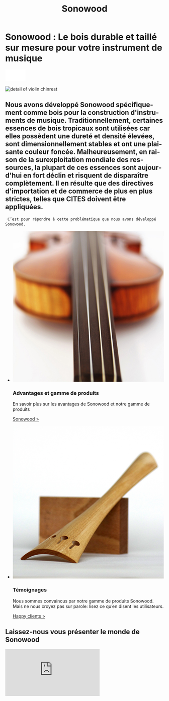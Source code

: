 ﻿---
lang: fr
title: 'Sonowood'
order: 2
---

<div class="full-width-kenburns">
<div class="wrap-bg-image">

# Sonowood : Le bois durable et taillé sur mesure pour votre instrument de musique

![arrow down](/assets/images/arrow-d-white.svg)
</div>
<img srcset="/assets/images/products_cover_2x.jpg"
     src="/assets/images/products_cover.jpg" alt="detail of violin chinrest">
</div>

<div class="full-width-red">
<div class="wrap">

  ## Nous avons développé Sonowood spécifiquement comme bois pour la construction d'instruments de musique. Traditionnellement, certaines essences de bois tropicaux sont utilisées car elles possèdent une dureté et densité élevées, sont dimensionnellement stables et ont une plaisante couleur foncée. Malheureusement, en raison de la surexploitation mondiale des ressources, la plupart de ces essences sont aujourd'hui en fort déclin et risquent de disparaître complètement. Il en résulte que des directives d'importation et de commerce de plus en plus strictes, telles que CITES doivent être appliquées. 
     C’est pour répondre à cette problématique que nous avons développé Sonowood.

</div>
</div>

 <div class="full-width-red">
<div class="wrap -cols2">

  - ![violin with sonowood](/assets/images/Products_1_Tropical_Wood_Tropenholz_Ersatz_Replacement_Alternative_Sonowood_Ebenholz_Rosewood_Grenadill_SwissWoodSolutions_Klimaschutz_ETH_Zuerich_Switzerland.jpg)
    ### Advantages et gamme de produits

    En savoir plus sur les avantages de Sonowood et notre gamme de produits

    <a class="btn -white" href="/fr/products/sonowood">Sonowood ></a>

  - ![generic tailpiece](/assets/images/Products_3_Tropical_Wood_Tropenholz_Ersatz_Replacement_Alternative_Sonowood_Ebenholz_Rosewood_Grenadill_SwissWoodSolutions_Klimaschutz_ETH_Zuerich_Switzerland.jpg)
    ### Témoignages

    Nous sommes convaincus par notre gamme de produits Sonowood. Mais ne nous croyez pas sur parole: lisez ce qu’en disent les utilisateurs.

    <a class="btn -white" href="/en/products/testimonials">Happy clients ></a>

</div>
</div>

<div class="full-width-grey">
<div class="wrap">

## Laissez-nous vous présenter le monde de Sonowood

<div class="videocontainer">
<iframe src="https://www.youtube.com/embed/VzBaJULayc8?rel=0&amp;showinfo=0" frameborder="0" allow="autoplay; encrypted-media" allowfullscreen>
</iframe>
</div>

</div>
</div>
